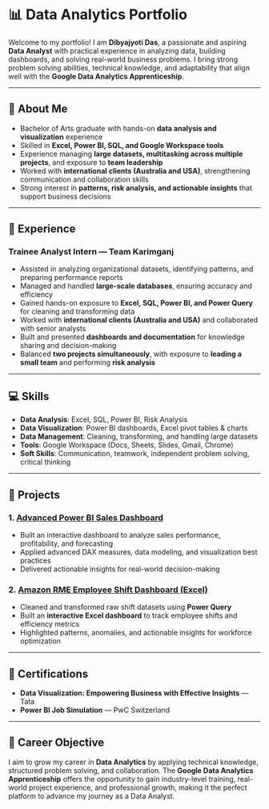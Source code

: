 # 📊 Data Analytics Portfolio  

Welcome to my portfolio! I am **Dibyajyoti Das**, a passionate and aspiring **Data Analyst** with practical experience in analyzing data, building dashboards, and solving real-world business problems. I bring strong problem solving abilities, technical knowledge, and adaptability that align well with the **Google Data Analytics Apprenticeship**.  

---

## 🎯 About Me  
- Bachelor of Arts graduate with hands-on **data analysis and visualization** experience  
- Skilled in **Excel, Power BI, SQL, and Google Workspace tools**  
- Experience managing **large datasets, multitasking across multiple projects**, and exposure to **team leadership**  
- Worked with **international clients (Australia and USA)**, strengthening communication and collaboration skills  
- Strong interest in **patterns, risk analysis, and actionable insights** that support business decisions  

---

## 🏢 Experience  

### **Trainee Analyst Intern — Team Karimganj**  
- Assisted in analyzing organizational datasets, identifying patterns, and preparing performance reports  
- Managed and handled **large-scale databases**, ensuring accuracy and efficiency  
- Gained hands-on exposure to **Excel, SQL, Power BI, and Power Query** for cleaning and transforming data  
- Worked with **international clients (Australia and USA)** and collaborated with senior analysts  
- Built and presented **dashboards and documentation** for knowledge sharing and decision-making  
- Balanced **two projects simultaneously**, with exposure to **leading a small team** and performing **risk analysis**  

---

## 💻 Skills  
- **Data Analysis**: Excel, SQL, Power BI, Risk Analysis  
- **Data Visualization**: Power BI dashboards, Excel pivot tables & charts  
- **Data Management**: Cleaning, transforming, and handling large datasets  
- **Tools**: Google Workspace (Docs, Sheets, Slides, Gmail, Chrome)  
- **Soft Skills**: Communication, teamwork, independent problem solving, critical thinking  

---

## 📂 Projects  

### 1. [**Advanced Power BI Sales Dashboard**](https://github.com/your-username/Advanced-PowerBI-Sales-Dashboard)  
- Built an interactive dashboard to analyze sales performance, profitability, and forecasting  
- Applied advanced DAX measures, data modeling, and visualization best practices  
- Delivered actionable insights for real-world decision-making  

### 2. [**Amazon RME Employee Shift Dashboard (Excel)**](https://github.com/your-username/Amazon-RME-Shift-Dashboard)  
- Cleaned and transformed raw shift datasets using **Power Query**  
- Built an **interactive Excel dashboard** to track employee shifts and efficiency metrics  
- Highlighted patterns, anomalies, and actionable insights for workforce optimization  

---

## 📜 Certifications  
- **Data Visualization: Empowering Business with Effective Insights** — Tata  
- **Power BI Job Simulation** — PwC Switzerland  

---

## 🚀 Career Objective  
I aim to grow my career in **Data Analytics** by applying technical knowledge, structured problem solving, and collaboration. The **Google Data Analytics Apprenticeship** offers the opportunity to gain industry-level training, real-world project experience, and professional growth, making it the perfect platform to advance my journey as a Data Analyst.  
